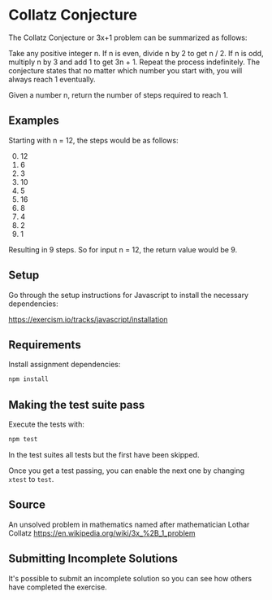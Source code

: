 # Collatz Conjecture

The Collatz Conjecture or 3x+1 problem can be summarized as follows:

Take any positive integer n. If n is even, divide n by 2 to get n / 2. If n is
odd, multiply n by 3 and add 1 to get 3n + 1. Repeat the process indefinitely.
The conjecture states that no matter which number you start with, you will
always reach 1 eventually.

Given a number n, return the number of steps required to reach 1.

## Examples

Starting with n = 12, the steps would be as follows:

0.  12
1.  6
2.  3
3.  10
4.  5
5.  16
6.  8
7.  4
8.  2
9.  1

Resulting in 9 steps. So for input n = 12, the return value would be 9.

## Setup

Go through the setup instructions for Javascript to install the necessary
dependencies:

<https://exercism.io/tracks/javascript/installation>

## Requirements

Install assignment dependencies:

```bash
npm install
```

## Making the test suite pass

Execute the tests with:

```bash
npm test
```

In the test suites all tests but the first have been skipped.

Once you get a test passing, you can enable the next one by changing `xtest` to
`test`.

## Source

An unsolved problem in mathematics named after mathematician Lothar Collatz <https://en.wikipedia.org/wiki/3x_%2B_1_problem>

## Submitting Incomplete Solutions

It's possible to submit an incomplete solution so you can see how others have
completed the exercise.
